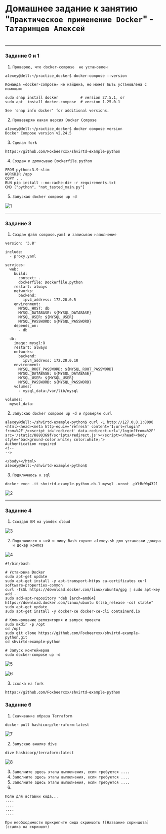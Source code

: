 # Домашнее задание к занятию "`Практическое применение Docker`" - `Татаринцев Алексей`


#
---

### Задание 0 и 1


1. `Проверяю, что docker-compose  не установлен`
```
alexey@dell:~/practice_docker$ docker-compose --version

Команда «docker-compose» не найдена, но может быть установлена с помощью:

sudo snap install docker          # version 27.5.1, or
sudo apt  install docker-compose  # version 1.25.0-1

See 'snap info docker' for additional versions.

```


2. `Провеверяю какая версия Docker Compose `
```
alexey@dell:~/practice_docker$ docker compose version
Docker Compose version v2.24.5
```
3. `Сделал fork`
```
https://github.com/Foxbeerxxx/shvirtd-example-python
```
4. `Создаю и дописываю Dockerfile.python`
```
FROM python:3.9-slim
WORKDIR /app
COPY . .
RUN pip install --no-cache-dir -r requirements.txt
CMD ["python", "not_tested_main.py"] 
```
5. `Запускаю docker compose up -d`

![1](https://github.com/Foxbeerxxx/practice_docker/blob/main/img/img1.png)


---

### Задание 3


1. `Создаю файл compose.yaml и записываю наполнение`
```
version: '3.8'

include:
  - proxy.yaml

services:
  web:
    build:
      context: .
      dockerfile: Dockerfile.python
    restart: always
    networks:
      backend:
        ipv4_address: 172.20.0.5
    environment:
      MYSQL_HOST: db
      MYSQL_DATABASE: ${MYSQL_DATABASE}
      MYSQL_USER: ${MYSQL_USER}
      MYSQL_PASSWORD: ${MYSQL_PASSWORD}
    depends_on:
      - db

  db:
    image: mysql:8
    restart: always
    networks:
      backend:
        ipv4_address: 172.20.0.10
    environment:
      MYSQL_ROOT_PASSWORD: ${MYSQL_ROOT_PASSWORD}
      MYSQL_DATABASE: ${MYSQL_DATABASE}
      MYSQL_USER: ${MYSQL_USER}
      MYSQL_PASSWORD: ${MYSQL_PASSWORD}
    volumes:
      - mysql_data:/var/lib/mysql

volumes:
  mysql_data:
```
2. `Запускаю docker compose up -d и проверяю curl`

```
alexey@dell:~/shvirtd-example-python$ curl -L http://127.0.0.1:8090
<html><head><meta http-equiv='refresh' content='1;url=/login?from=%2F'/><script id='redirect' data-redirect-url='/login?from=%2F' src='/static/8880369f/scripts/redirect.js'></script></head><body style='background-color:white; color:white;'>
Authentication required
<!--
-->

</body></html>                                                                                                                                                                                                                                                                                                            alexey@dell:~/shvirtd-example-python$ 

```


3. `Подключаюсь к sql`
```
docker exec -it shvirtd-example-python-db-1 mysql -uroot -pYtReWq4321
```
![2](https://github.com/Foxbeerxxx/practice_docker/blob/main/img/img2.png)


---

### Задание 4



1. `Ссоздал ВМ на yandex cloud`

![3](https://github.com/Foxbeerxxx/practice_docker/blob/main/img/img3.png)

2. `Подключился к ней и пишу Bash скрипт alexey.sh для установки докера и докер композ`

![4](https://github.com/Foxbeerxxx/practice_docker/blob/main/img/img4.png)

```
#!/bin/bash

# Установка Docker
sudo apt-get update
sudo apt-get install -y apt-transport-https ca-certificates curl software-properties-common
curl -fsSL https://download.docker.com/linux/ubuntu/gpg | sudo apt-key add -
sudo add-apt-repository "deb [arch=amd64] https://download.docker.com/linux/ubuntu $(lsb_release -cs) stable"
sudo apt-get update
sudo apt-get install -y docker-ce docker-ce-cli containerd.io

# Клонирование репозитория и запуск проекта
sudo mkdir -p /opt
cd /opt
sudo git clone https://github.com/Foxbeerxxx/shvirtd-example-python.git
cd shvirtd-example-python

# Запуск контейнеров
sudo docker-compose up -d
```
![5](https://github.com/Foxbeerxxx/practice_docker/blob/main/img/img5.png)

![6](https://github.com/Foxbeerxxx/practice_docker/blob/main/img/img6.png)

3. `ссылка на fork`
```
https://github.com/Foxbeerxxx/shvirtd-example-python
```


### Задание 6

1. `Скачивание образа Terraform`
```
docker pull hashicorp/terraform:latest
```
![7](https://github.com/Foxbeerxxx/practice_docker/blob/main/img/img7.png)

2. `Запускаю анализ dive`
```
dive hashicorp/terraform:latest
```
![8](https://github.com/Foxbeerxxx/practice_docker/blob/main/img/img8.png)

3. `Заполните здесь этапы выполнения, если требуется ....`
4. `Заполните здесь этапы выполнения, если требуется ....`
5. `Заполните здесь этапы выполнения, если требуется ....`
6. 

```
Поле для вставки кода...
....
....
....
....
```

`При необходимости прикрепитe сюда скриншоты
![Название скриншота](ссылка на скриншот)`
